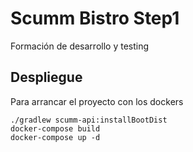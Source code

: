 # Scumm Bistro Step1
Formación de desarrollo y testing

## Despliegue

Para arrancar el proyecto con los dockers
```
./gradlew scumm-api:installBootDist
docker-compose build
docker-compose up -d
```

